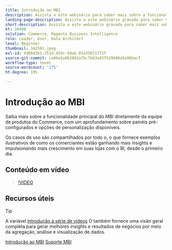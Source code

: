 ```yaml
---
title: Introdução ao MBI
description: Assista a este webinário para saber mais sobre a funcionalidade principal do MBI para sua Adobe Commerce ou loja de Magento Open Source.
landing-page-description: Assista a este webinário gravado para saber mais sobre a funcionalidade principal do MBI para sua loja de Adobe Commerce ou Magento Open Source.
short-description: Assista a este webinário gravado para saber mais sobre a funcionalidade principal do MBI para sua loja de Adobe Commerce ou Magento Open Source.
kt: 10408
solution: Commerce, Magento Business Intelligence
role: Leader, User, Data Architect
level: Beginner
thumbnail: 342501.jpeg
exl-id: 4d0843b1-251d-45dc-94ab-85a35b71771f
source-git-commit: ca06e5a8b1602a7bcfb83a43f529680a5a96bacf
workflow-type: tm+mt
source-wordcount: '175'
ht-degree: 19%

---
```


# Introdução ao MBI

Saiba mais sobre a funcionalidade principal do MBI diretamente da equipe de produtos do Commerce, com um aprofundamento sobre painéis pré-configurados e opções de personalização disponíveis.

Os casos de uso são compartilhados por todo o, o que fornece exemplos ilustrativos de como os comerciantes estão ganhando mais insights e impulsionando mais crescimento em suas lojas com o BI, desde o primeiro dia.

## Conteúdo em vídeo

>[!VIDEO](https://video.tv.adobe.com/v/342501?quality=12&learn=on)

## Recursos úteis

>[!TIP]
>
>A variável [Introdução à série de vídeos](https://experienceleague.adobe.com/docs/commerce-learn/tutorials/mbi/introduction/1-overview.html) O também fornece uma visão geral completa para gerar melhores insights e resultados de negócios por meio da agregação, análise e visualização de dados.

[Introdução ao MBI](https://experienceleague.adobe.com/docs/commerce-business-intelligence/mbi/getting-started.html)
[Suporte MBI](https://experienceleague.adobe.com/docs/commerce-knowledge-base/kb/troubleshooting/miscellaneous/mbi-service-policies.html)

